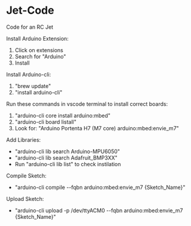 # Jet-Code
Code for an RC Jet

Install Arduino Extension:
  1. Click on extensions
  2. Search for "Arduino"
  3. Install

Install Arduino-cli:
  1. "brew update"
  2. "install arduino-cli"

Run these commands in vscode terminal to install correct boards:
  1. "arduino-cli core install arduino:mbed"
  2. "arduino-cli board listall"
  3. Look for: "Arduino Portenta H7 (M7 core)       arduino:mbed:envie_m7"

Add Libraries:
  - "arduino-cli lib search Arduino-MPU6050"
  - "arduino-cli lib search Adafruit_BMP3XX"
  - Run "arduino-cli lib list" to check instilation

Compile Sketch:
  - "arduino-cli compile --fqbn arduino:mbed:envie_m7 {Sketch_Name}"

Upload Sketch:
  - "arduino-cli upload -p /dev/ttyACM0 --fqbn arduino:mbed:envie_m7 {Sketch_Name}"
